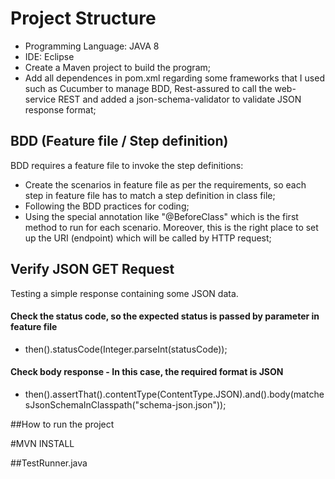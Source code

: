 # Project Structure
- Programming Language: JAVA 8
- IDE: Eclipse
- Create a Maven project to build the program;
- Add all dependences in pom.xml regarding some frameworks that I used such as Cucumber to manage BDD, Rest-assured to call the web-service REST and added a json-schema-validator to validate JSON response format;

## BDD (Feature file / Step definition)
BDD requires a feature file to invoke the step definitions:
- Create the scenarios in feature file as per the requirements, so each step in feature file has to match a step definition in class file;
- Following the BDD practices for coding;
- Using the special annotation like "@BeforeClass" which is the first method to run for each scenario. Moreover, this is the right place to set up the URI (endpoint) which will be called by HTTP request;



## Verify JSON GET Request

Testing a simple response containing some JSON data.


#### Check the status code, so the expected status is passed by parameter in feature file
- then().statusCode(Integer.parseInt(statusCode));

#### Check body response - In this case, the required format is JSON
- then().assertThat().contentType(ContentType.JSON).and().body(matchesJsonSchemaInClasspath("schema-json.json"));

##How to run the project


#MVN INSTALL

##TestRunner.java

